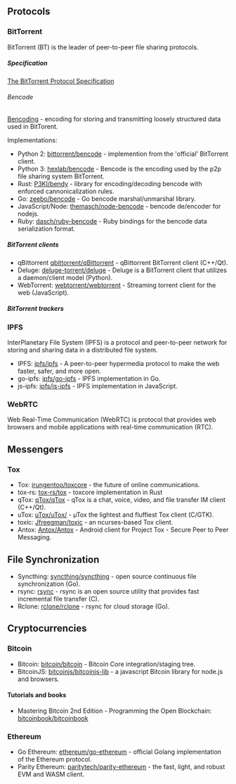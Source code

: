 ## Protocols

### BitTorrent
BitTorrent (BT) is the leader of peer-to-peer file sharing protocols.

##### Specification
[The BitTorrent Protocol Specification](https://www.bittorrent.org/beps/bep_0003.html)

###### Bencode
[Bencoding](https://www.bittorrent.org/beps/bep_0003.html#bencoding) - encoding for storing and transmitting loosely structured data used in BitTorent.

Implementations:

* Python 2: [bittorrent/bencode](https://github.com/bittorrent/bencode) - implemention from the 'official' BitTorrent client.
* Python 3: [hexlab/bencode](https://github.com/hexlab/bencode) - Bencode is the encoding used by the p2p file sharing system BitTorrent.
* Rust: [P3KI/bendy](https://github.com/P3KI/bendy) - library for encoding/decoding bencode with enforced cannonicalization rules.
* Go: [zeebo/bencode](https://github.com/zeebo/bencode) - Go bencode marshal/unmarshal library.
* JavaScript/Node: [themasch/node-bencode](https://github.com/themasch/node-bencode) - bencode de/encoder for nodejs.
* Ruby: [dasch/ruby-bencode](https://github.com/dasch/ruby-bencode) - Ruby bindings for the bencode data serialization format.


##### BitTorrent clients
* qBittorrent [qbittorrent/qBittorrent](https://github.com/qbittorrent/qBittorrent) - qBittorrent BitTorrent client (C++/Qt).
* Deluge: [deluge-torrent/deluge](https://github.com/deluge-torrent/deluge) - Deluge is a BitTorrent client that utilizes a daemon/client model (Python).
* WebTorrent: [webtorrent/webtorrent](https://github.com/webtorrent/webtorrent) - Streaming torrent client for the web (JavaScript).

##### BitTorrent trackers

### IPFS
InterPlanetary File System (IPFS) is a protocol and peer-to-peer network for storing and sharing data in a distributed file system.
* IPFS: [ipfs/ipfs](https://github.com/ipfs/ipfs) - A peer-to-peer hypermedia protocol to make the web faster, safer, and more open.
* go-ipfs: [ipfs/go-ipfs](https://github.com/ipfs/go-ipfs) - IPFS implementation in Go.
* js-ipfs: [ipfs/js-ipfs](https://github.com/ipfs/js-ipfs) - IPFS implementation in JavaScript.

### WebRTC
Web Real-Time Communication (WebRTC) is protocol that provides web browsers and mobile applications with real-time communication (RTC).

## Messengers

### Tox
* Tox: [irungentoo/toxcore](https://github.com/irungentoo/toxcore) - the future of online communications.
* tox-rs: [tox-rs/tox](https://github.com/tox-rs/tox) - toxcore implementation in Rust
* qTox: [qTox/qTox](https://github.com/qTox/qTox) - qTox is a chat, voice, video, and file transfer IM client (C++/Qt).
* uTox: [uTox/uTox/](https://github.com/uTox/uTox/) - µTox the lightest and fluffiest Tox client (C/GTK).
* toxic: [Jfreegman/toxic](https://github.com/Jfreegman/toxic) - an ncurses-based Tox client.
* Antox: [Antox/Antox](https://github.com/Antox/Antox) - Android client for Project Tox - Secure Peer to Peer Messaging.

## File Synchronization
* Syncthing: [syncthing/syncthing](https://github.com/syncthing/syncthing) - open source continuous file synchronization (Go).
* rsync: [rsync](https://git.samba.org/?p=rsync.git) - rsync is an open source utility that provides fast incremental file transfer (C).
* Rclone: [rclone/rclone](https://github.com/rclone/rclone) - rsync for cloud storage (Go).

## Cryptocurrencies

### Bitcoin
* Bitcoin: [bitcoin/bitcoin](https://github.com/bitcoin/bitcoin) - Bitcoin Core integration/staging tree.
* BitcoinJS: [bitcoinjs/bitcoinjs-lib](https://github.com/bitcoinjs/bitcoinjs-lib) - a javascript Bitcoin library for node.js and browsers. 

#### Tutorials and books
* Mastering Bitcoin 2nd Edition - Programming the Open Blockchain: [bitcoinbook/bitcoinbook](https://github.com/bitcoinbook/bitcoinbook)

### Ethereum
* Go Ethereum: [ethereum/go-ethereum](https://github.com/ethereum/go-ethereum) - official Golang implementation of the Ethereum protocol.
* Parity Ethereum: [paritytech/parity-ethereum](https://github.com/paritytech/parity-ethereum) - the fast, light, and robust EVM and WASM client.

